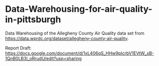 # Data-Warehousing-for-air-quality-in-pittsburgh

Data Warehousing of the Allegheny County Air Quality data set from https://data.wprdc.org/dataset/allegheny-county-air-quality.

Report Draft: https://docs.google.com/document/d/1xL406qS_HHw9pIcrbV1EVtW_sB-1QnB0LB3l_oRrudU/edit?usp=sharing
